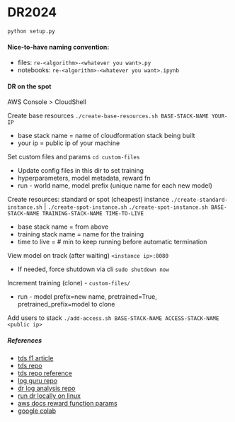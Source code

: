 # DR2024

`python setup.py`


#### Nice-to-have naming convention: 
- files: `re-<algorithm>-<whatever you want>.py`
- notebooks: `re-<algorithm>-<whatever you want>.ipynb`


#### DR on the spot
AWS Console > CloudShell

Create base resources
`./create-base-resources.sh BASE-STACK-NAME YOUR-IP`
-   base stack name = name of cloudformation stack being built
-   your ip = public ip of your machine

Set custom files and params
 `cd custom-files`
- Update config files in this dir to set training
-   hyperparameters, model metadata, reward fn
-   run - world name, model prefix (unique name for each new model)

Create resources: standard or spot (cheapest) instance
`./create-standard-instance.sh` | `./create-spot-instance.sh`
`./create-spot-instance.sh BASE-STACK-NAME TRAINING-STACK-NAME TIME-TO-LIVE`
-   base stack name = from above
-   training stack name = name for the training
-   time to live = # min to keep running before automatic termination

View model on track (after waiting) `<instance ip>:8080`
- If needed, force shutdown via cli `sudo shutdown now`

Increment training (clone) - `custom-files/`
-   run - model prefix=new name, pretrained=True, pretrained_prefix=model to clone

Add users to stack 
`./add-access.sh BASE-STACK-NAME ACCESS-STACK-NAME <public ip>`

##### References
- [tds f1 article](https://towardsdatascience.com/an-advanced-guide-to-aws-deepracer-2b462c37eea)
- [tds repo](https://github.com/dgnzlz/Capstone_AWS_DeepRacer/tree/master)
- [tds repo reference](https://github.com/cdthompson/deepracer-k1999-race-lines/blob/master/Race-Line-Calculation.ipynb)
- [log guru repo](https://github.com/aws-deepracer-community/deepracer-log-guru?tab=readme-ov-file)
- [dr log analysis repo](https://github.com/aws-deepracer-community/deepracer-analysis)
- [run dr locally on linux](https://aws-deepracer-community.github.io/deepracer-for-cloud/)
- [aws docs reward function params](https://docs.aws.amazon.com/deepracer/latest/developerguide/deepracer-reward-function-input.html)
- [google colab](https://colab.google/)
